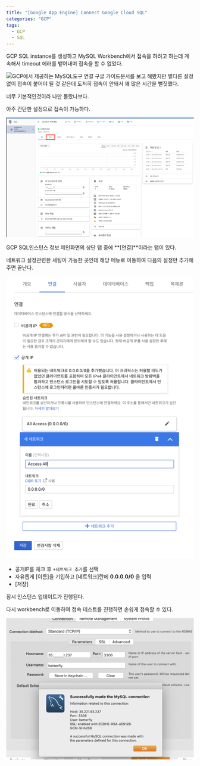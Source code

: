```yaml
---
title: "[Google App Engine] Connect Google Cloud SQL"
categories: "GCP"
tags:
  - GCP
  - SQL
---
```


GCP SQL instance를 생성하고 MySQL Workbench에서 접속을 하려고 하는데 계속해서 timeout 에러를 뱉어내며 접속을 할 수 없었다.

![GCP에서 제공하는 MySQL도구 연결](https://cloud.google.com/sql/docs/mysql/admin-tools)
구글 가이드문서를 보고 해봤지만 별다른 설정없이 접속이 붙어야 될 것 같은데 도저히 접속이 안돼서 꽤 많은 시간을 뻘짓했다.

너무 기본적인것이라 나만 몰랐나보다.

아주 간단한 설정으로 접속이 가능하다.

![sql](/assets/images/study/dev/2018/11_gcp_sql.png)

GCP SQL인스턴스 정보 메인화면의 상단 탭 중에 **[연결]**이라는 탭이 있다.

네트워크 설정관련한 세팅이 가능한 곳인데
해당 메뉴로 이동하여 다음의 설정만 추가해주면 끝난다.


![network](/assets/images/study/dev/2018/11_gcp_sql_network.png)

- 공개IP를 체크 후 <code>+네트워크 추가</code>를 선택
- 자유롭게 [이름]을 기입하고 [네트워크]란에 **0.0.0.0/0** 을 입력 
- [저장]

잠시 인스턴스 업데이트가 진행된다.

다시 workbench로 이동하여 접속 테스트를 진행하면 손쉽게 접속할 수 있다.

![workbench](/assets/images/study/dev/2018/11_gcp_sql_connect.png)
